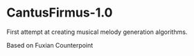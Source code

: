 # CantusFirmus-1.0

First attempt at creating musical melody generation algorithms. 

Based on Fuxian Counterpoint

